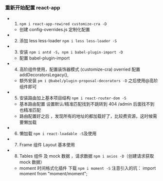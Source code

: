 ### 重新开始配置 react-app

- 1.  `npm i react-app-rewired customize-cra -D`
  - 创建 config-overrides.js 定制化配置
- 2. 添加 less less-loader `npm i less less-loader -S`
- 3. 安装 `npm i antd -S`，`npm i babel-plugin-import -D`
  - 配置 babel-plugin-import
- 4. 高阶组件使用，配置装饰器模式 (customize-cra) overried 配置 addDecoratorsLegacy(),
  - 额外安装 `pm i @babel/plugin-proposal-decorators -D` 之后使用@高阶组件即可
- 5. 安装路由加上基本项目结构 `npm i react-router-dom -S`
  - 基本路由配置 设置默认/精准匹配找到不跳转到 404 /admin 后面找不到也精准匹配
  - 路由配置好之后 ，发现所有的地址的都加载好了，比较费资源，这时候需要懒加载
- 6. 懒加载 `npm i react-loadable -S`及使用
- 7. Frame 组件 Layout 基本使用
- 8. Tables 组件 及 mock 数据 ，请求数据 `npm i axios -D`（创建请求获取 mock 数据）
  - moment 时间格式化插件 下载 `npm i moment -S` 注意引入的坑： import moment from "moment/moment";

